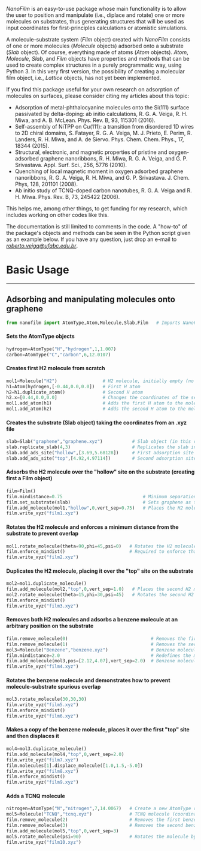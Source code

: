 *NanoFilm* is an easy-to-use package whose main functionality is to allow the user to position 
and manipulate (i.e., diplace and rotate) one or more molecules on substrates, thus generating 
structures that will be used as input coordinates for first-principles calculations or atomistic 
simulations.

A molecule-substrate system (*Film* object) created with *NanoFilm* consists of one or more molecules 
(*Molecule* objects) adsorbed onto a substrate (*Slab* object). Of course, everything made of atoms 
(*Atom* objects). *Atom*, *Molecule*, *Slab*, and *Film* objects have properties and methods that can 
be used to create complex structures in a purely programmatic way, using Python 3. In this very first 
version, the possibility of creating a molecular film object, i.e., *Lattice* objects, 
has not yet been implemented. 

If you find this package useful for your own research on adsorption of molecules on surfaces, please 
consider citing my articles about this topic:

- Adsorption of metal-phthalocyanine molecules onto the Si(111) surface passivated by delta-doping: ab initio calculations, R. G. A. Veiga, R. H. Miwa, and A. B. McLean. Phys. Rev. B, 93, 115301 (2016).
- Self-assembly of NiTPP on Cu(111): a transition from disordered 1D wires to 2D chiral domains, S. Fatayer, R. G. A. Veiga, M. J. Prieto, E. Perim, R. Landers, R. H. Miwa, and A. de Siervo. Phys. Chem. Chem. Phys., 17, 18344 (2015).
- Structural, electronic, and magnetic properties of pristine and oxygen-adsorbed graphene nanoribbons, R. H. Miwa, R. G. A. Veiga, and G. P. Srivastava. Appl. Surf. Sci., 256, 5776 (2010).
- Quenching of local magnetic moment in oxygen adsorbed graphene nanoribbons, R. G. A. Veiga, R. H. Miwa, and G. P. Srivastava. J. Chem. Phys, 128, 201101 (2008).
- Ab initio study of TCNQ-doped carbon nanotubes, R. G. A. Veiga and R. H. Miwa. Phys. Rev. B, 73, 245422 (2006).

This helps me, among other things, to get funding for my research, which includes working on other codes 
like this.

The documentation is still limited to comments in the code. A "how-to" of the package's objects and 
methods can be seen in the Python script given as an example below. If you have any question, just 
drop an e-mail to *roberto.veiga@ufabc.edu.br*.

# Basic Usage

---

## Adsorbing and manipulating molecules onto graphene


```python
from nanofilm import AtomType,Atom,Molecule,Slab,Film   # Imports NanoFilm's modules
```

#### Sets the AtomType objects


```python
hydrogen=AtomType("H","hydrogen",1,1.007)
carbon=AtomType("C","carbon",6,12.0107)
```

#### Creates first H2 molecule from scratch


```python
mol1=Molecule("H2")                 # H2 molecule, initially empty (no atoms)
h1=Atom(hydrogen,[-0.44,0.0,0.0])   # First H atom
h2=h1.duplicate_atom()              # Second H atom
h2.x=[0.44,0.0,0.0]                 # Changes the coordinates of the second H atom
mol1.add_atom(h1)                   # Adds the first H atom to the molecule
mol1.add_atom(h2)                   # Adds the second H atom to the molecule
```

#### Creates the substrate (Slab object) taking the coordinates from an .xyz file


```python
slab=Slab("graphene","graphene.xyz")           # Slab object (in this case, graphene, with coordinates taken from an XYZ file)
slab.replicate_slab(4,3)                       # Replicates the slab in the XY plane
slab.add_ads_site("hollow",[3.69,5.68128])     # First adsorption site
slab.add_ads_site("top",[4.92,4.97114])        # Second adsorption site
```

#### Adsorbs the H2 molecule over the "hollow" site on the substrate (creating first a Film object)


```python
film=Film()
film.mindistance=0.75                              # Minimum separation between the molecule and the substrate
film.set_substrate(slab)                           # Sets graphene as the substrate
film.add_molecule(mol1,"hollow",0,vert_sep=0.75)   # Places the H2 molecule over the first "hollow" site on the substrate
film.write_xyz("film1.xyz")
```

#### Rotates the H2 molecule and enforces a minimum distance from the substrate to prevent overlap


```python
mol1.rotate_molecule(theta=90,phi=45,psi=0)   # Rotates the H2 molecule according to the Euler angles theta, phi, and psi
film.enforce_mindist()                        # Required to enforce that the molecule will not be too close to the substrate
film.write_xyz("film2.xyz")
```

#### Duplicates the H2 molecule, placing it over the "top" site on the substrate


```python
mol2=mol1.duplicate_molecule()
film.add_molecule(mol2,"top",0,vert_sep=1.0)   # Places the second H2 molecule over the first "top" site on the substrate
mol2.rotate_molecule(theta=15,phi=30,psi=45)   # Rotates the second H2 molecule
film.enforce_mindist()
film.write_xyz("film3.xyz")
```

#### Removes both H2 molecules and adsorbs a benzene molecule at an arbitrary position on the substrate


```python
film.remove_molecule(0)                               # Removes the first H2 molecule, with id=0
film.remove_molecule(1)                               # Removes the second H2 molecule, with id=1
mol3=Molecule("Benzene","benzene.xyz")                # Benzene molecule (coordinates taken from an .xyz file)
film.mindistance=2.0                                  # Redefines the minimum molecule-substrate separation
film.add_molecule(mol3,pos=[2.12,4.07],vert_sep=2.0)  # Benzene molecule is placed at an arbitrary location
film.write_xyz("film4.xyz")
```

#### Rotates the benzene molecule and demonstrates how to prevent molecule-substrate spurious overlap


```python
mol3.rotate_molecule(30,30,30)
film.write_xyz("film5.xyz")
film.enforce_mindist()
film.write_xyz("film6.xyz")
```

#### Makes a copy of the benzene molecule, places it over the first "top" site and then displaces it


```python
mol4=mol3.duplicate_molecule()
film.add_molecule(mol4,"top",0,vert_sep=2.0)
film.write_xyz("film7.xyz")
film.molecules[1].displace_molecule([1.0,1.5,-5.0])
film.write_xyz("film8.xyz")
film.enforce_mindist()
film.write_xyz("film9.xyz")
```

#### Adds a TCNQ molecule


```python
nitrogen=AtomType("N","nitrogen",7,14.0067)   # Create a new AtomType object, for nitrogen, since TCNQ has nitrogen in its composition
mol5=Molecule("TCNQ","tcnq.xyz")              # TCNQ molecule (coordinates taken from an .xyz file)
film.remove_molecule(2)                       # Removes the first benzene molecule, id=2
film.remove_molecule(3)                       # Removes the second benzene molecule, id=3
film.add_molecule(mol5,"top",0,vert_sep=3)
mol5.rotate_molecule(psi=90)                  # Rotates the molecule by 90 degrees around the Z axis
film.write_xyz("film10.xyz")
```


```python

```
